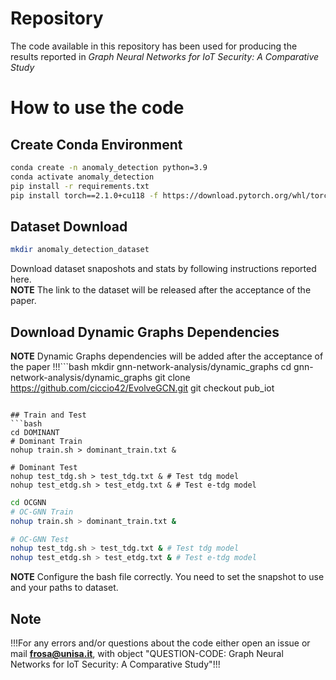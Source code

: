 # Repository
The code available in this repository has been used for producing the results reported in *Graph Neural Networks for IoT Security: A Comparative Study*

# How to use the code

## Create Conda Environment
```bash
conda create -n anomaly_detection python=3.9
conda activate anomaly_detection
pip install -r requirements.txt
pip install torch==2.1.0+cu118 -f https://download.pytorch.org/whl/torch_stable.html
```

## Dataset Download
```bash
mkdir anomaly_detection_dataset
```
Download dataset snaposhots and stats by following instructions reported here.</br>
**NOTE** The link to the dataset will be released after the acceptance of the paper.


## Download Dynamic Graphs Dependencies
**NOTE** Dynamic Graphs dependencies will be added after the acceptance of the paper
!!!```bash
mkdir gnn-network-analysis/dynamic_graphs
cd gnn-network-analysis/dynamic_graphs
git clone https://github.com/ciccio42/EvolveGCN.git
git checkout pub_iot
```!!!

## Train and Test
```bash
cd DOMINANT
# Dominant Train
nohup train.sh > dominant_train.txt &

# Dominant Test
nohup test_tdg.sh > test_tdg.txt & # Test tdg model
nohup test_etdg.sh > test_etdg.txt & # Test e-tdg model
```

```bash
cd OCGNN
# OC-GNN Train
nohup train.sh > dominant_train.txt &

# OC-GNN Test
nohup test_tdg.sh > test_tdg.txt & # Test tdg model
nohup test_etdg.sh > test_etdg.txt & # Test e-tdg model
```


**NOTE** Configure the bash file correctly. You need to set the snapshot to use and your paths to dataset.

## Note
!!!For any errors and/or questions about the code either open an issue or mail **frosa@unisa.it**, with object "QUESTION-CODE: Graph Neural Networks for IoT Security: A Comparative Study"!!!


